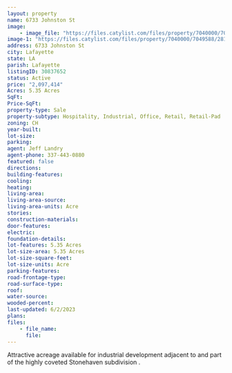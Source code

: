 ```yaml
---
layout: property
name: 6733 Johnston St
image:
    - image_file: "https://files.catylist.com/files/property/7040000/7049588/28124311_Screenshot_2023_03_22_at_4.23.57_PM.png"
image-1: "https://files.catylist.com/files/property/7040000/7049588/28167588_Screenshot_2023_04_26_at_2.16.46_PM.png"
address: 6733 Johnston St
city: Lafayette
state: LA
parish: Lafayette
listingID: 30837652
status: Active
price: "2,097,414"
Acres: 5.35 Acres
SqFt:
Price-SqFt:
property-type: Sale
property-subtype: Hospitality, Industrial, Office, Retail, Retail-Pad
zoning: CH
year-built:
lot-size:
parking:
agent: Jeff Landry
agent-phone: 337-443-0880
featured: false
directions:
building-features:
cooling:
heating:
living-area:
living-area-source:
living-area-units: Acre
stories:
construction-materials:
door-features:
electric:
foundation-details:
lot-features: 5.35 Acres
lot-size-area: 5.35 Acres
lot-size-square-feet:
lot-size-units: Acre
parking-features:
road-frontage-type:
road-surface-type:
roof:
water-source:
wooded-percent:
last-updated: 6/2/2023
plans:
files:
    - file_name:
      file:
---
```

Attractive acreage available for industrial development adjacent to and part of the highly coveted Stonehaven subdivision .
